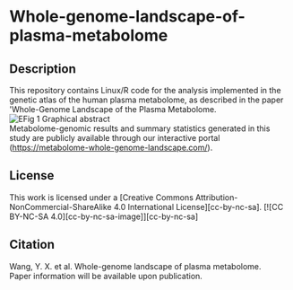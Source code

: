 # Whole-genome-landscape-of-plasma-metabolome
## Description
This repository contains Linux/R code for the analysis implemented in the genetic atlas of the human plasma metabolome, as described in the paper 'Whole-Genome Landscape of the Plasma Metabolome.
![EFig 1 Graphical abstract](https://github.com/user-attachments/assets/c5c7dc74-3609-470e-b54d-6694bf0143ff)  
Metabolome-genomic results and summary statistics generated in this study are publicly available through our interactive portal (https://metabolome-whole-genome-landscape.com/).
## License
This work is licensed under a [Creative Commons Attribution-NonCommercial-ShareAlike 4.0 International License][cc-by-nc-sa]. [![CC BY-NC-SA 4.0][cc-by-nc-sa-image]][cc-by-nc-sa]
## Citation
Wang, Y. X. et al. Whole-genome landscape of plasma metabolome.  
Paper information will be available upon publication.
